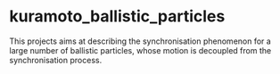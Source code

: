 # kuramoto_ballistic_particles
This projects aims at describing the synchronisation phenomenon for a large number of ballistic particles, whose motion is decoupled from the synchronisation process.
